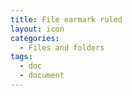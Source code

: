 ```yaml
---
title: File earmark ruled
layout: icon
categories:
  - Files and folders
tags:
  - doc
  - document
---
```

